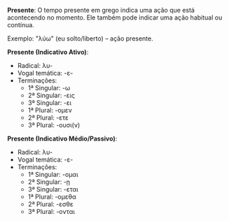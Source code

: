 
**Presente**:
O tempo presente em grego indica uma ação que está acontecendo no momento. Ele também pode indicar uma ação habitual ou contínua.

Exemplo: "λύω" (eu solto/liberto) – ação presente.


**Presente (Indicativo Ativo)**:
- Radical: λυ-
- Vogal temática: -ε-
- Terminações:
  - 1ª Singular: -ω
  - 2ª Singular: -εις
  - 3ª Singular: -ει
  - 1ª Plural: -ομεν
  - 2ª Plural: -ετε
  - 3ª Plural: -ουσι(ν)

**Presente (Indicativo Médio/Passivo)**:
- Radical: λυ-
- Vogal temática: -ε-
- Terminações:
  - 1ª Singular: -ομαι
  - 2ª Singular: -ῃ
  - 3ª Singular: -εται
  - 1ª Plural: -ομεθα
  - 2ª Plural: -εσθε
  - 3ª Plural: -ονται
